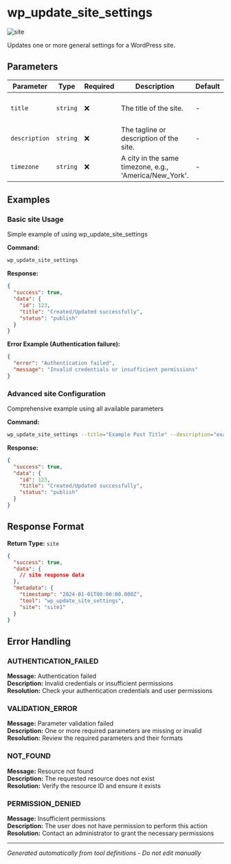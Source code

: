 # wp_update_site_settings

![site](https://img.shields.io/badge/category-site-lightblue)

Updates one or more general settings for a WordPress site.

## Parameters

| Parameter     | Type     | Required | Description                                            | Default | Examples                      |
| ------------- | -------- | -------- | ------------------------------------------------------ | ------- | ----------------------------- |
| `title`       | `string` | ❌       | The title of the site.                                 | -       | `My Blog Post`, `Hello World` |
| `description` | `string` | ❌       | The tagline or description of the site.                | -       | `example`                     |
| `timezone`    | `string` | ❌       | A city in the same timezone, e.g., 'America/New_York'. | -       | `example`                     |

## Examples

### Basic site Usage

Simple example of using wp_update_site_settings

**Command:**

```bash
wp_update_site_settings
```

**Response:**

```json
{
  "success": true,
  "data": {
    "id": 123,
    "title": "Created/Updated successfully",
    "status": "publish"
  }
}
```

**Error Example (Authentication failure):**

```json
{
  "error": "Authentication failed",
  "message": "Invalid credentials or insufficient permissions"
}
```

### Advanced site Configuration

Comprehensive example using all available parameters

**Command:**

```bash
wp_update_site_settings --title="Example Post Title" --description="example_value" --timezone="example_value"
```

**Response:**

```json
{
  "success": true,
  "data": {
    "id": 123,
    "title": "Created/Updated successfully",
    "status": "publish"
  }
}
```

## Response Format

**Return Type:** `site`

```json
{
  "success": true,
  "data": {
    // site response data
  },
  "metadata": {
    "timestamp": "2024-01-01T00:00:00.000Z",
    "tool": "wp_update_site_settings",
    "site": "site1"
  }
}
```

## Error Handling

### AUTHENTICATION_FAILED

**Message:** Authentication failed  
**Description:** Invalid credentials or insufficient permissions  
**Resolution:** Check your authentication credentials and user permissions

### VALIDATION_ERROR

**Message:** Parameter validation failed  
**Description:** One or more required parameters are missing or invalid  
**Resolution:** Review the required parameters and their formats

### NOT_FOUND

**Message:** Resource not found  
**Description:** The requested resource does not exist  
**Resolution:** Verify the resource ID and ensure it exists

### PERMISSION_DENIED

**Message:** Insufficient permissions  
**Description:** The user does not have permission to perform this action  
**Resolution:** Contact an administrator to grant the necessary permissions

---

_Generated automatically from tool definitions - Do not edit manually_
